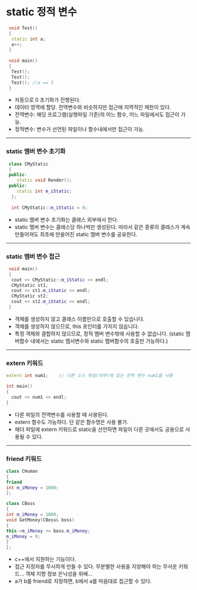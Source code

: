 # static 정적 변수
```c++
 void Test()
 {
  static int a;
  a++;
 }
 
 void main()
 {
  Test();
  Test();
  Test(); //a == 3
 }
```
- 자동으로 0 초기화가 진행된다. 
- 데이터 영역에 할당. 전역변수와 비슷하지만 접근에 지역적인 제한이 있다.
- 전역변수: 해당 프로그램(실행파일 기준)의 어느 함수, 어느 파일에서도 접근이 가능.
- 정적변수: 변수가 선언된 파일이나 함수내에서만 접근이 가능.
***
### static 멤버 변수 초기화
```c++
 class CMyStatic
 {
 public:
 	static void Render();
 public:
 	static int m_iStatic;
  };
  
  int CMyStatic::m_iStatic = 0;
```
- static 멤버 변수 초기화는 클래스 외부에서 한다.
- static 멤버 변수는 클래스당 하나씩만 생성된다. 따라서 같은 종류의 클래스가 계속 만들어져도 최초에 만을어진 static 멤버 변수를 공유한다.
***
### static 멤버 변수 접근
```c++
 void main()
 {
  cout << CMyStatic::m_iStatic << endl;
  CMyStatic st1;
  cout << st1.m_iStatic << endl;
  CMyStatic st2;
  cout << st2.m_iStatic << endl;
 }
```
- 객체를 생성하지 않고 클래스 이름만으로 호출할 수 있습니다.
- 객체를 생성하지 않으므로, this 포인터를 가지지 않습니다.
- 특정 객체와 결합하지 않으므로, 정적 멤버 변수밖에 사용할 수 없습니다. (static 멤버함수 내에서는 static 멤서변수와 static 멤버함수의 호출만 가능하다.)
***
### extern 키워드
```c++
extern int num1;    // 다른 소스 파일(외부)에 있는 전역 변수 num1을 사용

int main()
{
  cout << num1 << endl;
}
```
- 다른 파일의 전역변수를 사용할 때 사용된다.
- extern 함수도 가능하다. 단 같은 함수명은 사용 불가.
- 헤더 파일에 extern 키워드로 static을 선언하면 파일이 다른 곳에서도 공용으로 사용될 수 있다.
***
### friend 키워드
```c++
class CHuman
{
friend
int m_iMoney = 1000;
};

class CBoss
{
int m_iMoney = 1000;
void GetMoney(CBoss& boss)
{
this->m_iMoney += boss.m_iMoney;
m_iMoney = 0;
}
};

```
- c++에서 지원하는 기능이다.
- 접근 지정자를 무시하게 만들 수 있다. 무분별한 사용을 지양해야 하는 무서운 키워드... 객체 지향 정보 은닉성을 위배...
- a가 b를 friend로 지정하면, b에서 a를 마음대로 접근할 수 있다.
